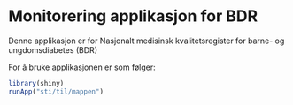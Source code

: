 # Monitorering applikasjon for BDR
Denne applikasjon er for Nasjonalt medisinsk kvalitetsregister for barne- og ungdomsdiabetes (BDR)

For å bruke applikasjonen er som følger:

```R
library(shiny)
runApp("sti/til/mappen")
```
